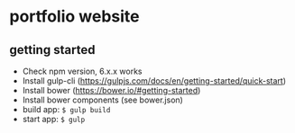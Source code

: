 # portfolio website

## getting started
- Check npm version, 6.x.x works
- Install gulp-cli (https://gulpjs.com/docs/en/getting-started/quick-start)
- Install bower (https://bower.io/#getting-started)
- Install bower components (see bower.json)
- build app: `$ gulp build`
- start app: `$ gulp`
